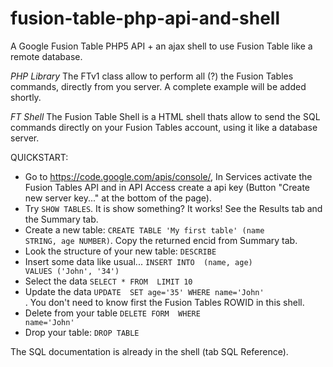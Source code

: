 fusion-table-php-api-and-shell
==============================

A Google Fusion Table PHP5 API + an ajax shell to use Fusion Table like a remote database.

*PHP Library*
The FTv1 class allow to perform all (?) the Fusion Tables commands, directly from you server. A complete example will be added shortly.

*FT Shell*
The Fusion Table Shell is a HTML shell thats allow to send the SQL commands directly on your Fusion Tables account, using it like a database server.

QUICKSTART:

- Go to https://code.google.com/apis/console/, In Services activate the Fusion Tables API and in API Access create a api key (Button "Create new server key..." at the bottom of the page).
- Try <code>SHOW TABLES</code>. It is show something? It works! See the Results tab and the Summary tab.
- Create a new table: <code>CREATE TABLE 'My first table' (name STRING, age NUMBER)</code>. Copy the returned encid from Summary tab.
- Look the structure of your new table: <code>DESCRIBE <encid> </code>
- Insert some data like usual... <code>INSERT INTO <encid> (name, age) VALUES ('John', '34')</code>
- Select the data <code>SELECT * FROM <encid> LIMIT 10 </code>
- Update the data <code>UPDATE <encid> SET age='35' WHERE name='John' </code>. You don't need to know first the Fusion Tables ROWID in this shell.
- Delete from your table <code>DELETE FORM <encid> WHERE name='John'</code>
- Drop your table: <code>DROP TABLE <encid></code>

The SQL documentation is already in the shell (tab SQL Reference).
			


